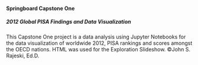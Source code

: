 #### Springboard Capstone One
##### 2012 Global PISA Findings and Data Visualization
This Capstone One project is a data analysis using Jupyter Notebooks for the data visualization of worldwide 2012, 
PISA rankings and scores amongst the OECD nations. HTML was used for the Exploration Slideshow.
©John S. Rajeski, Ed.D.